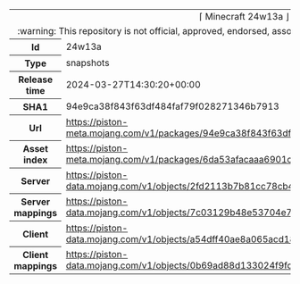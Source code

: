 <html><table>
<tr><td colspan="2" align="center"><img width="0" height="0"><br/>⌈ Minecraft 24w13a ⌋<br/><img width="0" height="0"></td></tr>
<tr><td colspan="2" align="center"><img width="0" height="0"><br/>
:warning: This repository is not official, approved, endorsed, associated or connected with Mojang :warning:
<br/><img width="0" height="0"></td></tr>
<tr><th>Id</th><td>24w13a</td></tr>
<tr><th>Type</th><td>snapshots</td></tr>
<tr><th>Release time</th><td>2024-03-27T14:30:20+00:00</td></tr>
<tr><th>SHA1</th><td>94e9ca38f843f63df484faf79f028271346b7913</td></tr>
<tr><th>Url</th><td><a href="https://piston-meta.mojang.com/v1/packages/94e9ca38f843f63df484faf79f028271346b7913/24w13a.json">https://piston-meta.mojang.com/v1/packages/94e9ca38f843f63df484faf79f028271346b7913/24w13a.json</a></td></tr>
<tr><th>Asset index</th><td><a href="https://piston-meta.mojang.com/v1/packages/6da53afacaaa6901c231366c02ed4820846a0f9c/16.json">https://piston-meta.mojang.com/v1/packages/6da53afacaaa6901c231366c02ed4820846a0f9c/16.json</a></td></tr>
<tr><th>Server</th><td><a href="https://piston-data.mojang.com/v1/objects/2fd2113b7b81cc78cb4a76939a6c11840d57036d/server.jar">https://piston-data.mojang.com/v1/objects/2fd2113b7b81cc78cb4a76939a6c11840d57036d/server.jar</a></td></tr>
<tr><th>Server mappings</th><td><a href="https://piston-data.mojang.com/v1/objects/7c03129b48e53704e76c140b16f14883a0e83752/server.txt">https://piston-data.mojang.com/v1/objects/7c03129b48e53704e76c140b16f14883a0e83752/server.txt</a></td></tr>
<tr><th>Client</th><td><a href="https://piston-data.mojang.com/v1/objects/a54dff40ae8a065acd180e518a16c576ecf2972a/client.jar">https://piston-data.mojang.com/v1/objects/a54dff40ae8a065acd180e518a16c576ecf2972a/client.jar</a></td></tr>
<tr><th>Client mappings</th><td><a href="https://piston-data.mojang.com/v1/objects/0b69ad88d133024f9fd46448ffe23b5375866561/client.txt">https://piston-data.mojang.com/v1/objects/0b69ad88d133024f9fd46448ffe23b5375866561/client.txt</a></td></tr>
</table></html>